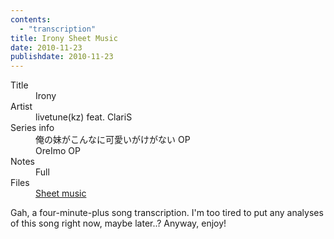 ```yaml
---
contents:
  - "transcription"
title: Irony Sheet Music
date: 2010-11-23
publishdate: 2010-11-23
---
```


<dl>
  <dt>Title</dt>
  <dd>Irony</dd>

  <dt>Artist</dt>
  <dd>livetune(kz) feat. ClariS</dd>

  <dt>Series info</dt>
  <dd>俺の妹がこんなに可愛いがけがない OP</dd>
  <dd>OreImo OP</dd>

  <dt>Notes</dt>
  <dd>Full</dd>

  <dt>Files</dt>
  <dd><a href="/files/sheetmusic/Irony.pdf">Sheet music</a></dd>
</dl>

Gah, a four-minute-plus song transcription.  I'm too tired to put any analyses
of this song right now, maybe later..? Anyway, enjoy!
